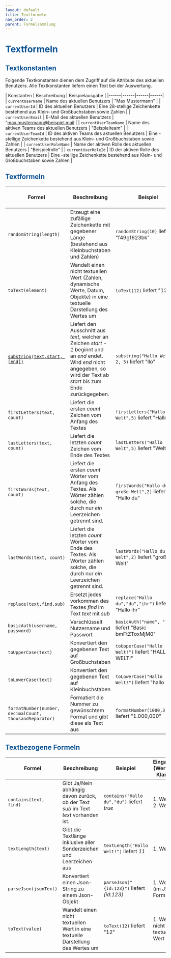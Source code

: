 ```yaml
---
layout: default
title: Textformeln
nav_order: 2
parent: Formelsammlung
---
```


# <span style="color:#0b5394">**Textformeln**</span>

## <span style="color:#0b5394">**Textkonstanten**</span>

Folgende Textkonstanten dienen dem Zugriff auf die Attribute des aktuellen Benutzers.
Alle Textkonstanten liefern einen Text bei der Auswertung.

| Konstanten                | Beschreibung | Beispielausgabe |
|------|------|------|------|
| `currentUserName`         | Name des aktuellen Benutzers | "Max Mustermann"            |
| `currentUserId`           | ID des aktuellen Benutzers | Eine 28-stellige Zeichenkette bestehend aus Klein- und Großbuchstaben sowie Zahlen |
| `currentUserEmail`        | E-Mail des aktuellen Benutzers | "max.mustermann@beispiel.mail |
| `currentUserTeamName`     | Name des aktiven Teams des aktuellen Benutzers | "Beispielteam" |
| `currentUserTeamId`       | ID des aktiven Teams des aktuellen Benutzers  | Eine -stellige Zeichenkette bestehend aus Klein- und Großbuchstaben sowie Zahlen |
| `currentUserRoleName`     | Name der aktiven Rolle des aktuellen Benutzers | "Beispielrolle" |
| `currentUserRoleId`     | ID der aktiven Rolle des aktuellen Benutzers | Eine -stellige Zeichenkette bestehend aus Klein- und Großbuchstaben sowie Zahlen |

## <span style="color:#0b5394">**Textformeln**</span>

| Formel | Beschreibung | Beispiel | Eingabewerte (Werte in den Klammern) | Gelieferter Ergebnistyp | 
|------|------|------|------|------|
| `randomString(length)` | Erzeugt eine zufällige Zeichenkette mit gegebener Länge (bestehend aus Kleinbuchstaben und Zahlen) | `randomString(10)` liefert "f49gf623bk" | 1. Wert: Zahl | Text |
| `toText(element)` | Wandelt einen nicht textuellen Wert (Zahlen, dynamische Werte, Datum, Objekte) in eine textuelle Darstellung des Wertes um | `toText(12)` liefert "12" | 1. Wert: nicht-textueller Wert | Text |
| [`substring(text,start, [end])`](/docs/formulas/childs/text-formulas.html#textformeln-1) | Liefert den Ausschnitt aus *text*, welcher an Zeichen *start - 1* beginnt und an *end* endet. Wird *end* nicht angegeben, so wird der Text ab *start* bis zum Ende zurückgegeben. | `substring("Hallo Welt", 2, 5)` liefert "llo" | 1. Wert: Text, 2. Wert: Zahl, 3. Wert: Zahl (optional) | Text |
| `firstLetters(text, count)` | Liefert die ersten *count* Zeichen vom Anfang des Textes | `firstLetters("Hallo Welt",5)` liefert "Hallo" | 1. Wert: Text, 2. Wert: Zahl | Text |
| `lastLetters(text, count)` | Liefert die letzten *count* Zeichen vom Ende des Textes | `lastLetters("Hallo Welt",5)` liefert "Welt" | 1. Wert: Text, 2. Wert: Zahl | Text |
| `firstWords(text, count)` | Liefert die ersten *count* Wörter vom Anfang des Textes. Als Wörter zählen solche, die durch nur *ein* Leerzeichen getrennt sind. | `firstWords("Hallo du große Welt",2)` liefert "Hallo du" | 1. Wert: Text, 2. Wert: Zahl | Text |
| `lastWords(text, count)` | Liefert die letzten *count* Wörter vom Ende des Textes. Als Wörter zählen solche, die durch nur *ein* Leerzeichen getrennt sind. | `lastWords("Hallo du große Welt",2)` liefert "große Welt" | 1. Wert: Text, 2. Wert: Zahl | Text |
| `replace(text,find,sub)` |  Ersetzt jedes vorkommen des Textes *find* im Text *text* mit *sub* | `replace("Hallo du","du","ihr")` liefert "Hallo ihr" | 1. Wert: Text, 2. Wert: Text, 3. Wert: Text | Text |
| `basicAuth(username, password)` | Verschlüsselt Nutzername und Passwort | `basicAuth("name", "1234")` liefert "Basic bmFtZToxMjM0" | 1. Wert: Text, 2. Wert: Text | Text |
| `toUpperCase(text)` | Konvertiert den gegebenen Text auf Großbuchstaben | `toUpperCase("Hallo Welt!")` liefert "HALLO WELT!" | 1. Wert: Text | Text |
| `toLowerCase(text)` | Konvertiert den gegebenen Text auf Kleinbuchstaben | `toLowerCase("Hallo Welt!")` liefert "hallo welt!" | 1. Wert: Text | Text |
| `formatNumber(number, decimalCount, thousandSeparator)` | Formatiert die Nummer zu gewünschtem Format und gibt diese als Text aus |  `formatNumber(1000,3,true)` liefert "1.000,000" | 1. Wert: Zahl, 2. Wert: Zahl, 3. Wert: Ja/Nein | Text | 

## <span style="color:#0b5394">**Textbezogene Formeln**</span>

| Formel | Beschreibung | Beispiel | Eingabewerte (Werte in den Klammern) | Gelieferter Ergebnistyp | 
|------|------|------|------|------|
| `contains(text, find)` | Gibt Ja/Nein abhängig davon zurück, ob der Text *sub* im Text *text* vorhanden ist. | `contains("Hallo du","du")` liefert *true* | 1. Wert: Text, 2. Wert: Text | Ja/Nein |
| `textLength(text)` |  Gibt die Textlänge inklusive aller Sonderzeichen und Leerzeichen aus | `textLength("Hallo Welt!")` liefert *11* | 1. Wert: Text | Zahl | 
| `parseJson(jsonText)` | Konvertiert einen Json-String zu einem Json-Objekt | `parseJson("{id:123}")` liefert *{id:123}* | 1. Wert: Text (im JSON-Format) | Objekt |
| `toText(value)`| Wandelt einen nicht textuellen Wert in eine textuelle Darstellung des Wertes um | `toText(12)` liefert "12" | 1. Wert: nicht-textueller Wert | Text |